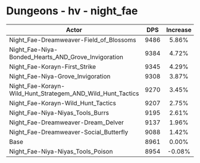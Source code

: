 # Dungeons - hv - night_fae
| Actor | DPS | Increase |
|---|:---:|:---:|
|Night_Fae-Dreamweaver-Field_of_Blossoms|9486|5.86%|
|Night_Fae-Niya-Bonded_Hearts_AND_Grove_Invigoration|9384|4.72%|
|Night_Fae-Korayn-First_Strike|9345|4.29%|
|Night_Fae-Niya-Grove_Invigoration|9308|3.87%|
|Night_Fae-Korayn-Wild_Hunt_Strategem_AND_Wild_Hunt_Tactics|9270|3.45%|
|Night_Fae-Korayn-Wild_Hunt_Tactics|9207|2.75%|
|Night_Fae-Niya-Niyas_Tools_Burrs|9195|2.61%|
|Night_Fae-Dreamweaver-Dream_Delver|9137|1.96%|
|Night_Fae-Dreamweaver-Social_Butterfly|9088|1.42%|
|Base|8961|0.00%|
|Night_Fae-Niya-Niyas_Tools_Poison|8954|-0.08%|
